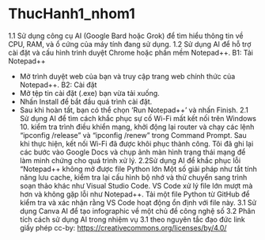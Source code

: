 # ThucHanh1_nhom1
1.1  Sử dụng công cụ AI (Google Bard hoặc Grok) để tìm hiểu thông tin về CPU, RAM, và ổ cứng của máy tính đang sử dụng.
1.2 Sử dụng AI để hỗ trợ cài đặt và cấu hình trình duyệt Chrome hoặc phần mềm Notepad++.
B1: Tải Notepad++
- Mở trình duyệt web của bạn và truy cập trang web chính thức của Notepad++.
B2:  Cài đặt
- Mở tệp tin cài đặt (.exe) bạn vừa tải xuống.
- Nhấn Install để bắt đầu quá trình cài đặt.
- Sau khi hoàn tất, bạn có thể chọn ‘Run Notepad++’ và nhấn Finish.
2.1 Sử dụng AI để tìm cách khắc phục sự cố Wi-Fi mất kết nối trên Windows 10.
kiểm tra trình điều khiển mạng, khởi động lại router và chạy các lệnh “ipconfig /release” và “ipconfig /renew” trong Command Prompt. Sau khi thực hiện, kết nối Wi-Fi đã được khôi phục thành công. Tôi đã ghi lại các bước vào Google Docs và chụp ảnh màn hình trạng thái mạng để làm minh chứng cho quá trình xử lý.
2.2Sử dụng AI để khắc phục lỗi “Notepad++ không mở được file Python lớn
 Một số giải pháp như tắt tính năng lưu cache, kiểm tra lại cấu hình bộ nhớ và thử chuyển sang trình soạn thảo khác như Visual Studio Code. VS Code xử lý file lớn mượt mà hơn và không gặp lỗi như Notepad++. Tải một file Python từ GitHub để kiểm tra và xác nhận rằng VS Code hoạt động ổn định với file này. 
3.1 Sử dụng Canva AI để tạo infographic về một chủ đề công nghệ số
3.2 Phân tích cách sử dụng AI trong nhiệm vụ 3.1 theo nguyên tắc đạo đức
 link giấy phép cc-by:   https://creativecommons.org/licenses/by/4.0/
